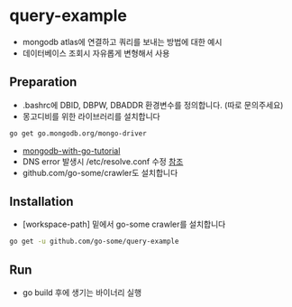 # query-example
- mongodb atlas에 연결하고 쿼리를 보내는 방법에 대한 예시
- 데이터베이스 조회시 자유롭게 변형해서 사용

## Preparation
- .bashrc에 DBID, DBPW, DBADDR 환경변수를 정의합니다. (따로 문의주세요)
- 몽고디비를 위한 라이브러리를 설치합니다
```bash
go get go.mongodb.org/mongo-driver
```
- [mongodb-with-go-tutorial](https://www.mongodb.com/blog/post/mongodb-go-driver-tutorial)
- DNS error 발생시 /etc/resolve.conf 수정 [참조](https://stackoverflow.com/questions/55660134/cant-connect-to-mongo-cloud-mongodb-database-in-golang-on-ubuntu)
- github.com/go-some/crawler도 설치합니다

## Installation 
- [workspace-path] 밑에서 go-some crawler를 설치합니다
```bash
go get -u github.com/go-some/query-example
```

## Run
- go build 후에 생기는 바이너리 실행

